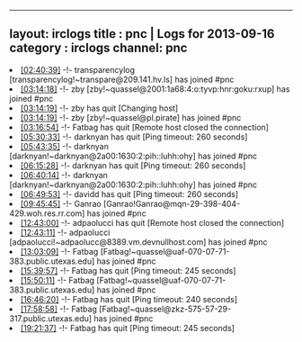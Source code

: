 
---
layout: irclogs
title : pnc | Logs for 2013-09-16
category : irclogs
channel: pnc
---
<li class="logitem"><a href="#02:40:39" name="02:40:39" class="time">[02:40:39]</a> -!- <span class="join">transparencylog</span> [transparencylog!~transpare@209.141.hv.ls] has joined #pnc </li>
<li class="logitem"><a href="#03:14:18" name="03:14:18" class="time">[03:14:18]</a> -!- <span class="join">zby</span> [zby!~quassel@2001:1a68:4:o:tyvp:hnr:goku:rxup] has joined #pnc </li>
<li class="logitem"><a href="#03:14:19" name="03:14:19" class="time">[03:14:19]</a> -!- <span class="quit">zby</span> has quit [Changing host] </li>
<li class="logitem"><a href="#03:14:19" name="03:14:19" class="time">[03:14:19]</a> -!- <span class="join">zby</span> [zby!~quassel@pl.pirate] has joined #pnc </li>
<li class="logitem"><a href="#03:16:54" name="03:16:54" class="time">[03:16:54]</a> -!- <span class="quit">Fatbag</span> has quit [Remote host closed the connection] </li>
<li class="logitem"><a href="#05:30:33" name="05:30:33" class="time">[05:30:33]</a> -!- <span class="quit">darknyan</span> has quit [Ping timeout: 260 seconds] </li>
<li class="logitem"><a href="#05:43:35" name="05:43:35" class="time">[05:43:35]</a> -!- <span class="join">darknyan</span> [darknyan!~darknyan@2a00:1630:2:pih::luhh:ohy] has joined #pnc </li>
<li class="logitem"><a href="#06:15:28" name="06:15:28" class="time">[06:15:28]</a> -!- <span class="quit">darknyan</span> has quit [Ping timeout: 260 seconds] </li>
<li class="logitem"><a href="#06:40:14" name="06:40:14" class="time">[06:40:14]</a> -!- <span class="join">darknyan</span> [darknyan!~darknyan@2a00:1630:2:pih::luhh:ohy] has joined #pnc </li>
<li class="logitem"><a href="#06:49:53" name="06:49:53" class="time">[06:49:53]</a> -!- <span class="quit">davidd</span> has quit [Ping timeout: 260 seconds] </li>
<li class="logitem"><a href="#09:45:45" name="09:45:45" class="time">[09:45:45]</a> -!- <span class="join">Ganrao</span> [Ganrao!Ganrao@mqn-29-398-404-429.woh.res.rr.com] has joined #pnc </li>
<li class="logitem"><a href="#12:43:00" name="12:43:00" class="time">[12:43:00]</a> -!- <span class="quit">adpaolucci</span> has quit [Remote host closed the connection] </li>
<li class="logitem"><a href="#12:43:11" name="12:43:11" class="time">[12:43:11]</a> -!- <span class="join">adpaolucci</span> [adpaolucci!~adpaolucc@8389.vm.devnullhost.com] has joined #pnc </li>
<li class="logitem"><a href="#13:03:09" name="13:03:09" class="time">[13:03:09]</a> -!- <span class="join">Fatbag</span> [Fatbag!~quassel@uaf-070-07-71-383.public.utexas.edu] has joined #pnc </li>
<li class="logitem"><a href="#15:39:57" name="15:39:57" class="time">[15:39:57]</a> -!- <span class="quit">Fatbag</span> has quit [Ping timeout: 245 seconds] </li>
<li class="logitem"><a href="#15:50:11" name="15:50:11" class="time">[15:50:11]</a> -!- <span class="join">Fatbag</span> [Fatbag!~quassel@uaf-070-07-71-383.public.utexas.edu] has joined #pnc </li>
<li class="logitem"><a href="#16:46:20" name="16:46:20" class="time">[16:46:20]</a> -!- <span class="quit">Fatbag</span> has quit [Ping timeout: 240 seconds] </li>
<li class="logitem"><a href="#17:58:58" name="17:58:58" class="time">[17:58:58]</a> -!- <span class="join">Fatbag</span> [Fatbag!~quassel@zkz-575-57-29-317.public.utexas.edu] has joined #pnc </li>
<li class="logitem"><a href="#19:21:37" name="19:21:37" class="time">[19:21:37]</a> -!- <span class="quit">Fatbag</span> has quit [Ping timeout: 245 seconds] </li>


